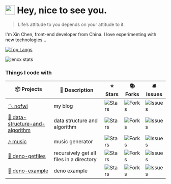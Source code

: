 <h1>
<img src="https://emojis.slackmojis.com/emojis/images/1531849430/4246/blob-sunglasses.gif?1531849430" alt="sunglasses" width="30" style="vertical-align: -4px" /> Hey, nice to see you.
</h1>

> Life’s attitude to you depends on your attitude to it.

I'm Xin Chen, front-end developer from China. I love experimenting with new technologies...

[![Top Langs](https://lencx-stats.vercel.app/api/top-langs/?username=lencx&layout=compact&theme=calm)](https://github.com/lencx?tab=repositories)

![lencx stats](https://lencx-stats.vercel.app/api?username=lencx&show_icons=true&theme=calm)

### Things I code with

<table>
  <thead align="center">
    <tr>
      <th>📦 Projects</th>
      <th>📃 Description</th>
      <th>⭐ Stars</th>
      <th>📚 Forks</th>
      <th>🛎 Issues</th>
    </tr>
  </thead>

  <tbody>
    <tr>
      <td><a href="https://www.nofwl.com">〽️ nofwl</a></td>
      <td>my blog</td>
      <td><img alt="Stars" src="https://img.shields.io/github/stars/lencx/nofwl?style=flat-square&labelColor=343b41" /></td>
      <td><img alt="Forks" src="https://img.shields.io/github/forks/lencx/nofwl?style=flat-square&labelColor=343b41" /></td>
      <td><img alt="Issues" src="https://img.shields.io/github/issues/lencx/nofwl?style=flat-square&labelColor=343b41" /></td>
    </tr>
    <tr>
      <td><a href="https://github.com/lencx/data-structure-and-algorithm">🤖 data-structure-and-algorithm</a></td>
      <td>data structure and algorithm</td>
      <td><img alt="Stars" src="https://img.shields.io/github/stars/lencx/data-structure-and-algorithm?style=flat-square&labelColor=343b41" /></td>
      <td><img alt="Forks" src="https://img.shields.io/github/forks/lencx/data-structure-and-algorithm?style=flat-square&labelColor=343b41" /></td>
      <td><img alt="Issues" src="https://img.shields.io/github/issues/lencx/data-structure-and-algorithm?style=flat-square&labelColor=343b41" /></td>
    </tr>
    <tr>
      <td><a href="https://music.nofwl.com">🎶 music</a></td>
      <td>music generator</td>
      <td><img alt="Stars" src="https://img.shields.io/github/stars/lencx/music?style=flat-square&labelColor=343b41" /></td>
      <td><img alt="Forks" src="https://img.shields.io/github/forks/lencx/music?style=flat-square&labelColor=343b41" /></td>
      <td><img alt="Issues" src="https://img.shields.io/github/issues/lencx/music?style=flat-square&labelColor=343b41" /></td>
    </tr>
    <tr>
      <td><a href="https://github.com/lencx/deno-getfiles">📂 deno-getfiles</a></td>
      <td>recursively get all files in a directory</td>
      <td><img alt="Stars" src="https://img.shields.io/github/stars/lencx/deno-getfiles?style=flat-square&labelColor=343b41" /></td>
      <td><img alt="Forks" src="https://img.shields.io/github/forks/lencx/deno-getfiles?style=flat-square&labelColor=343b41" /></td>
      <td><img alt="Issues" src="https://img.shields.io/github/issues/lencx/deno-getfiles?style=flat-square&labelColor=343b41" /></td>
    </tr>
    <tr>
      <td><a href="https://github.com/lencx/deno-example">🦕 deno-example</a></td>
      <td>deno example</td>
      <td><img alt="Stars" src="https://img.shields.io/github/stars/lencx/deno-example?style=flat-square&labelColor=343b41" /></td>
      <td><img alt="Forks" src="https://img.shields.io/github/forks/lencx/deno-example?style=flat-square&labelColor=343b41" /></td>
      <td><img alt="Issues" src="https://img.shields.io/github/issues/lencx/deno-example?style=flat-square&labelColor=343b41" /></td>
    </tr>
  </tbody>
</table>
